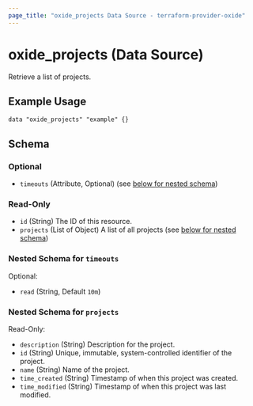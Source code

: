 ```yaml
---
page_title: "oxide_projects Data Source - terraform-provider-oxide"
---
```


# oxide_projects (Data Source)

Retrieve a list of projects.

## Example Usage

```hcl
data "oxide_projects" "example" {}
```

## Schema

### Optional

- `timeouts` (Attribute, Optional) (see [below for nested schema](#nestedatt--timeouts))

### Read-Only

- `id` (String) The ID of this resource.
- `projects` (List of Object) A list of all projects (see [below for nested schema](#nestedatt--projects))

<a id="nestedatt--timeouts"></a>

### Nested Schema for `timeouts`

Optional:

- `read` (String, Default `10m`)

<a id="nestedatt--projects"></a>

### Nested Schema for `projects`

Read-Only:

- `description` (String) Description for the project.
- `id` (String) Unique, immutable, system-controlled identifier of the project.
- `name` (String) Name of the project.
- `time_created` (String) Timestamp of when this project was created.
- `time_modified` (String) Timestamp of when this project was last modified.
